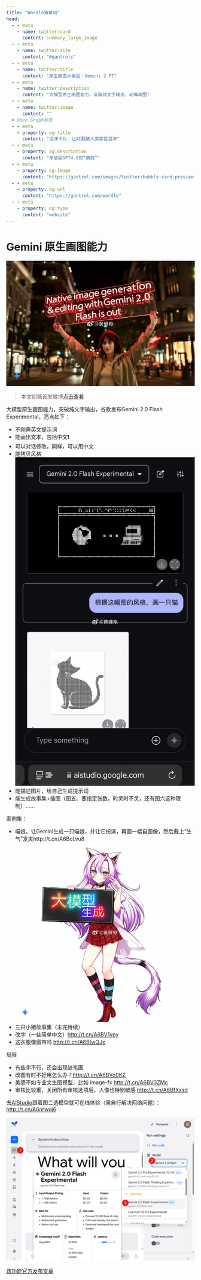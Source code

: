 ```yaml
---
title: "Wordle猜单词"
head:
  - - meta
    - name: twitter:card
      content: summary_large_image
  - - meta
    - name: twitter:site
      content: "@gantrols"
  - - meta
    - name: twitter:title
      content: "原生画图大模型：Gemini 2 FT"
  - - meta
    - name: twitter:description
      content: "大模型原生画图能力，突破纯文字输出，动嘴改图"
  - - meta
    - name: twitter:image
      content: ""
  # Open Graph标签
  - - meta
    - property: og:title
      content: "泡沫卡片：让AI戳破人类客套泡沫"
  - - meta
    - property: og:description
      content: "来感受GPT4.5的“情商”"
  - - meta
    - property: og:image
      content: "https://gantrol.com/images/twitter/bubble-card-preview.png"
  - - meta
    - property: og:url
      content: "https://gantrol.com/wordle"
  - - meta
    - property: og:type
      content: "website"
---
```


# Gemini 原生画图能力

![NavieImageGen](assets/NavieImageGen.png)

> 本文初稿首发微博[点击查看](https://weibo.com/6083767801/Pih7B2lG9)

大模型原生画图能力，突破纯文字输出，谷歌发布Gemini 2.0 Flash Experimental，亮点如下：

- 不刚需英文提示词
- 能画出文本，包括中文❗️
- 可以对话修改，同样，可以用中文
- 能拷贝风格
![copystyle](assets/copystyle.png)
- 能描述图片，给自己生成提示词
- 能生成故事集+插图（图五、要指定张数，时灵时不灵，还有图六这种限制）……

案例集：

- 喵娘。让Gemini生成一只喵娘，并让它扮演，再画一幅自画像，然后戴上“生气”发夹http://t.cn/A6BcLvu8
![catgirl](assets/catgirl.png)
- 三只小猪故事集（未完待续）
- 改字（一些简单中文）http://t.cn/A6BV1vpy
- 这衣服像窗帘吗 http://t.cn/A6BIwQJx

局限
- 有些字不行，还会出现缺笔画
- 改图有时不好用怎么办？http://t.cn/A6BVo0KZ
- 美感不如专业文生图模型，比如 image-fx http://t.cn/A6BV3ZMc
- 审核比较重，关闭所有审核选项后，人像也特别敏感 http://t.cn/A6BfXxsd

去[AIStudio](https://aistudio.google.com/)跟着图二选模型就可在线体验（需自行解决网络问题）：http://t.cn/A6nrwqj6

![chooseModel](assets/chooseModel.png)

[该功能官方发布文章](https://developers.googleblog.com/en/experiment-with-gemini-20-flash-native-image-generation/)
